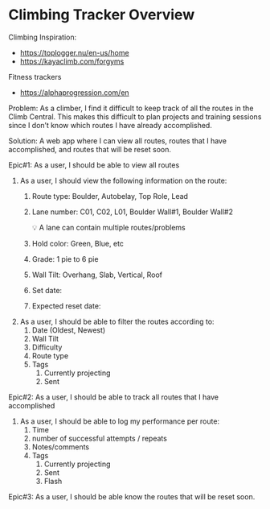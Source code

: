 # Climbing Tracker Overview

Climbing Inspiration: 

- https://toplogger.nu/en-us/home
- https://kayaclimb.com/forgyms

Fitness trackers

- https://alphaprogression.com/en

Problem: As a climber, I find it difficult to keep track of all the routes in the Climb Central. This makes this difficult to plan projects and training sessions since I don’t know which routes I have already accomplished.

Solution: A web app where I can view all routes, routes that I have accomplished, and routes that will be reset soon.

Epic#1: As a user, I should be able to view all routes

1. As a user, I should view the following information on the route:
    1. Route type: Boulder, Autobelay, Top Role, Lead
    2. Lane number: C01, C02, L01, Boulder Wall#1, Boulder Wall#2
        
        <aside>
        💡 A lane can contain multiple routes/problems
        
        </aside>
        
    3. Hold color: Green, Blue, etc
    4. Grade: 1 pie to 6 pie
    5. Wall Tilt: Overhang, Slab, Vertical, Roof
    6. Set date:
    7. Expected reset date:
2. As a user, I should be able to filter the routes according to:
    1. Date (Oldest, Newest)
    2. Wall Tilt
    3. Difficulty
    4. Route type
    5. Tags
        1. Currently projecting
        2. Sent

Epic#2: As a user, I should be able to track all routes that I have accomplished

1. As a user, I should be able to log my performance per route:
    1. Time
    2. number of successful attempts / repeats
    3. Notes/comments
    4. Tags
        1. Currently projecting
        2. Sent
        3. Flash

Epic#3: As a user, I should be able know the routes that will be reset soon.